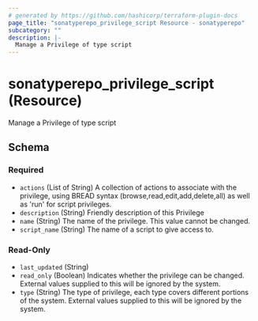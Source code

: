 ```yaml
---
# generated by https://github.com/hashicorp/terraform-plugin-docs
page_title: "sonatyperepo_privilege_script Resource - sonatyperepo"
subcategory: ""
description: |-
  Manage a Privilege of type script
---
```


# sonatyperepo_privilege_script (Resource)

Manage a Privilege of type script



<!-- schema generated by tfplugindocs -->
## Schema

### Required

- `actions` (List of String) A collection of actions to associate with the privilege, using BREAD syntax (browse,read,edit,add,delete,all) as well as 'run' for script privileges.
- `description` (String) Friendly description of this Privilege
- `name` (String) The name of the privilege. This value cannot be changed.
- `script_name` (String) The name of a script to give access to.

### Read-Only

- `last_updated` (String)
- `read_only` (Boolean) Indicates whether the privilege can be changed. External values supplied to this will be ignored by the system.
- `type` (String) The type of privilege, each type covers different portions of the system. External values supplied to this will be ignored by the system.
